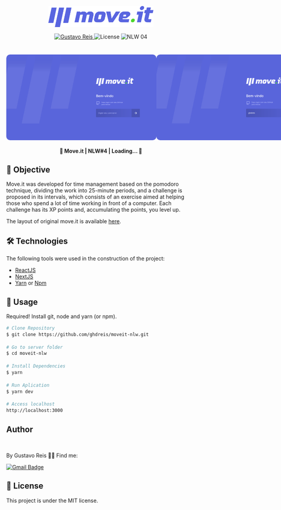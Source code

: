 <p align="center">
   <img src="https://raw.githubusercontent.com/ghdreis/moveit-nlw/main/public/logo-full.svg" alt="MoveIt" width="280"/>
</p>

<p align="center">
   <a href="https://www.linkedin.com/in/gustavo-reis-496b4a12a/">
      <img src="https://img.shields.io/badge/-Gustavo Reis-4e5acf?style=flat&logo=Linkedin&logoColor=white" alt="Gustavo Reis" />
   </a>
  <img src="https://img.shields.io/badge/license-MIT-4e5acf" alt="License" />
  <img src="https://img.shields.io/badge/NLW-04-4e5acf" alt="NLW 04" />
</p>

<h1 align="center">
  <div style="display: flex; flex-direction: row;">
  	<img width="400" style="border-radius: 10px" height="auto" alt="move.it" title="Level Up" src="public/screenshots/login-without-username.png" />
        <img width="400" style="border-radius: 10px" height="auto" alt="move.it" title="Level Up" src="public/screenshots/login-with-username.png" />
  <div>
  <div style="display: flex; flex-direction: row;">
  	<img width="400" style="border-radius: 10px" height="auto" alt="move.it" title="Level Up" src="public/screenshots/home.png" />
  	<img width="400" style="border-radius: 10px" height="auto" alt="move.it" title="Level Up" src="public/screenshots/home-countdown-process.png" />
  <div>
  <div style="display: flex; flex-direction: row;">
  	<img width="400" style="border-radius: 10px" height="auto" alt="move.it" title="Level Up" src="public/screenshots/home-countdown-finished.png" />
  	<img width="400" style="border-radius: 10px" height="auto" alt="move.it" title="Level Up" src="public/screenshots/home-level-up.png" />
  <div>
</h1>

<h4 align="center"> 
	🚧 Move.it | NLW#4 | Loading...  🚧
</h4>

<h2 id="objective" > 🎯 Objective </h2>

Move.it was developed for time management based on the pomodoro technique, dividing the work into 25-minute periods, and a challenge is proposed in its intervals, which consists of an exercise aimed at helping those who spend a lot of time working in front of a computer. Each challenge has its XP points and, accumulating the points, you level up.

The layout of original move.it is available <a href="https://www.figma.com/file/wXWU7KGGF0Vw2QzFKwbJ2K/Move.it-2.0-(Copy)?node-id=160%3A2761">here</a>.

<h2 id="technologies"> 🛠 Technologies </h2>

The following tools were used in the construction of the project:

- [ReactJS](https://reactjs.org)
- [NextJS](https://nextjs.org)
- [Yarn](https://yarnpkg.com) or [Npm](https://www.npmjs.com)

<h2 id="usage" > 👷 Usage </h2>

Required! Install git, node and yarn (or npm).

```bash
# Clone Repository
$ git clone https://github.com/ghdreis/moveit-nlw.git

# Go to server folder
$ cd moveit-nlw

# Install Dependencies
$ yarn

# Run Aplication
$ yarn dev

# Access localhost
http://localhost:3000
```
<h2 id="author"> Author </h2>

<img style="border-radius: 50%;" src="https://avatars.githubusercontent.com/u/78056176?s=400&u=9fadb78484a55a875d522954b9d39e509c61f6e9&v=4" width="100px;" alt=""/>

By Gustavo Reis 👋🏽 Find me:

[![Gmail Badge](https://img.shields.io/badge/-gusteve.henri@gmail.com-c14438?style=flat-square&logo=Gmail&logoColor=white&link=mailto:gusteve.henri@gmail.com)](mailto:gusteve.henri@gmail.com)

<h2 id="license"> 📝 License </h2>

This project is under the MIT license.
